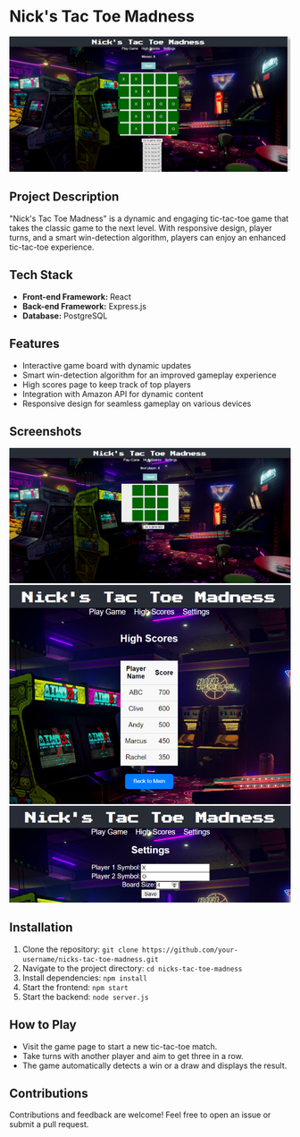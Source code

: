 # Nick's Tac Toe Madness

![Game Preview](screenshots/game-preview.png)

## Project Description

"Nick's Tac Toe Madness" is a dynamic and engaging tic-tac-toe game that takes the classic game to the next level. With responsive design, player turns, and a smart win-detection algorithm, players can enjoy an enhanced tic-tac-toe experience.

## Tech Stack

- **Front-end Framework:** React
- **Back-end Framework:** Express.js
- **Database:** PostgreSQL

## Features

- Interactive game board with dynamic updates
- Smart win-detection algorithm for an improved gameplay experience
- High scores page to keep track of top players
- Integration with Amazon API for dynamic content
- Responsive design for seamless gameplay on various devices

## Screenshots

![Game Screen](screenshots/game-screenshot.png)
![High Scores Screen](screenshots/high-scores-screenshot.png)
![Settings Screen](screenshots/settings-screenshot.png)

## Installation

1. Clone the repository: `git clone https://github.com/your-username/nicks-tac-toe-madness.git`
2. Navigate to the project directory: `cd nicks-tac-toe-madness`
3. Install dependencies: `npm install`
4. Start the frontend: `npm start`
5. Start the backend: `node server.js`

## How to Play

- Visit the game page to start a new tic-tac-toe match.
- Take turns with another player and aim to get three in a row.
- The game automatically detects a win or a draw and displays the result.

## Contributions

Contributions and feedback are welcome! Feel free to open an issue or submit a pull request.

